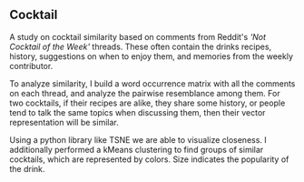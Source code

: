 ## Cocktail

A study on cocktail similarity based on comments from Reddit's *'Not Cocktail of the Week'* threads. These often contain the drinks recipes, history, suggestions on when to enjoy them, and memories from the weekly contributor.

To analyze similarity, I build a word occurrence matrix with all the comments on each thread, and analyze the pairwise resemblance among them. For two cocktails, if their recipes are alike, they share some history, or people tend to talk the same topics when discussing them, then their vector representation will be similar.

Using a python library like TSNE we are able to visualize closeness. I additionally performed a kMeans clustering to find groups of similar cocktails, which are represented by colors. Size indicates the popularity of the drink.
